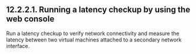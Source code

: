 ## 12.2.2.1. Running a latency checkup by using the web console

Run a latency checkup to verify network connectivity and measure the latency between two virtual machines attached to a secondary network interface.

